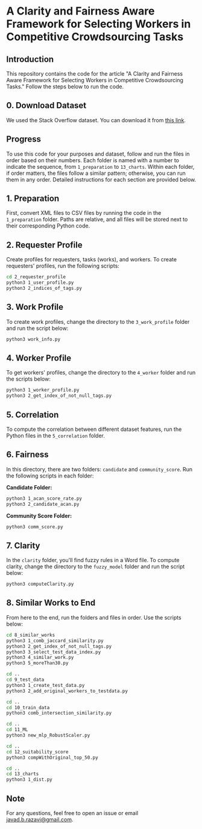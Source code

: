 # A Clarity and Fairness Aware Framework for Selecting Workers in Competitive Crowdsourcing Tasks

## Introduction
This repository contains the code for the article "A Clarity and Fairness Aware Framework for Selecting Workers in Competitive Crowdsourcing Tasks." Follow the steps below to run the code.

## 0. Download Dataset
We used the Stack Overflow dataset. You can download it from [this link](https://drive.google.com/drive/folders/1q33zXpglbViJtDEJYP0oAuH-r24wkWKU?usp=sharing).

## Progress
To use this code for your purposes and dataset, follow and run the files in order based on their numbers. Each folder is named with a number to indicate the sequence, from `1_preparation` to `13_charts`. Within each folder, if order matters, the files follow a similar pattern; otherwise, you can run them in any order. Detailed instructions for each section are provided below.

## 1. Preparation
First, convert XML files to CSV files by running the code in the `1_preparation` folder. Paths are relative, and all files will be stored next to their corresponding Python code.

## 2. Requester Profile
Create profiles for requesters, tasks (works), and workers. To create requesters' profiles, run the following scripts:

```sh
cd 2_requester_profile
python3 1_user_profile.py
python3 2_indices_of_tags.py
```

## 3. Work Profile
To create work profiles, change the directory to the `3_work_profile` folder and run the script below:

```sh
python3 work_info.py
```

## 4. Worker Profile
To get workers' profiles, change the directory to the `4_worker` folder and run the scripts below:

```sh
python3 1_worker_profile.py
python3 2_get_index_of_not_null_tags.py
```

## 5. Correlation
To compute the correlation between different dataset features, run the Python files in the `5_correlation` folder.

## 6. Fairness
In this directory, there are two folders: `candidate` and `community_score`. Run the following scripts in each folder:

**Candidate Folder:**

```sh
python3 1_acan_score_rate.py
python3 2_candidate_acan.py
```

**Community Score Folder:**

```sh
python3 comm_score.py
```

## 7. Clarity
In the `clarity` folder, you'll find fuzzy rules in a Word file. To compute clarity, change the directory to the `fuzzy_model` folder and run the script below:

```sh
python3 computeClarity.py
```

## 8. Similar Works to End
From here to the end, run the folders and files in order. Use the scripts below:

```sh
cd 8_similar_works
python3 1_comb_jaccard_similarity.py
python3 2_get_index_of_not_null_tags.py
python3 3_select_test_data_index.py
python3 4_similar_work.py
python3 5_moreThan30.py

cd ..
cd 9_test_data
python3 1_create_test_data.py
python3 2_add_original_workers_to_testdata.py

cd ..
cd 10_train_data
python3 comb_intersection_similarity.py

cd ..
cd 11_ML
python3 new_mlp_RobustScaler.py

cd ..
cd 12_suitability_score
python3 compWithOriginal_top_50.py

cd ..
cd 13_charts
python3 1_dist.py
```

## Note
For any questions, feel free to open an issue or email [javad.b.razavi@gmail.com](mailto:javad.b.razavi@gmail.com).
